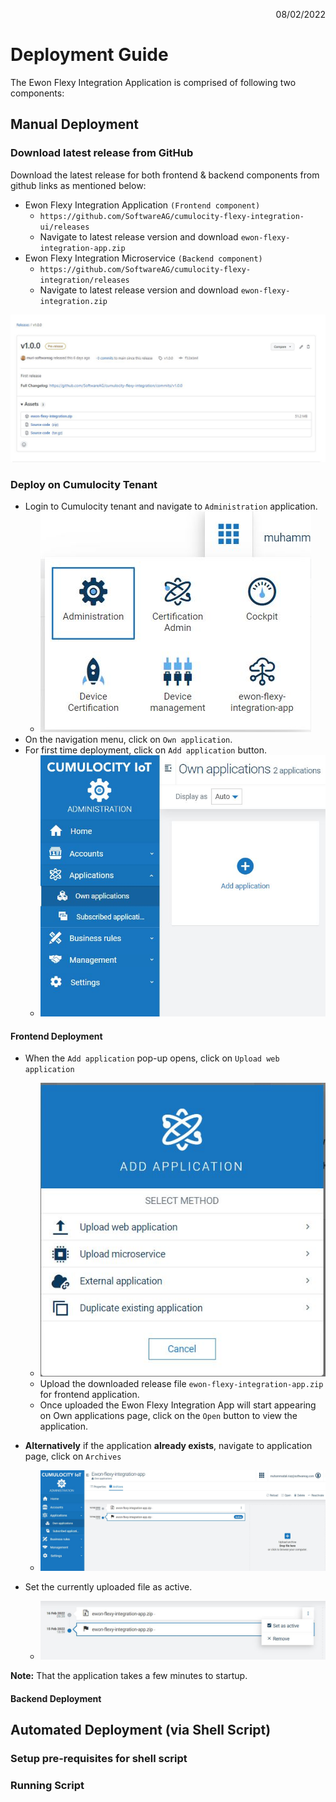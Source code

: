 <p align="right">08/02/2022</p>

# Deployment Guide
The Ewon Flexy Integration Application is comprised of following two components:

## Manual Deployment 
### Download latest release from GitHub
Download the latest release for both frontend & backend components from github links as mentioned below:

- Ewon Flexy Integration Application `(Frontend component)`
  - `https://github.com/SoftwareAG/cumulocity-flexy-integration-ui/releases`
  - Navigate to latest release version and download `ewon-flexy-integration-app.zip`
- Ewon Flexy Integration Microservice `(Backend component)`
  - `https://github.com/SoftwareAG/cumulocity-flexy-integration/releases`
  - Navigate to latest release version and download `ewon-flexy-integration.zip`

![An example of release file in Github](docs/images/download-release-image.JPG)

### Deploy on Cumulocity Tenant


- Login to Cumulocity tenant and navigate to `Administration` application.
  - ![](docs/images/admin-navigate-image.JPG)
- On the navigation menu, click on `Own application`.
- For first time deployment, click on `Add application` button.
  - ![](docs/images/ownapplication-navigate.JPG)


#### Frontend Deployment

- When the `Add application` pop-up opens, click on `Upload web application`
  - ![](docs/images/upload-webapplication.JPG)
  - Upload the downloaded release file `ewon-flexy-integration-app.zip` for frontend application.
  - Once uploaded the Ewon Flexy Integration App will start appearing on Own applications page, click on the `Open` button to view the application.

- __Alternatively__ if the application __already exists__, navigate to application page, click on `Archives`
  - ![](docs/images/application-archives.JPG)

- Set the currently uploaded file as active.
  - ![](docs/images/set-application-active.JPG)

__Note:__ That the application takes a few minutes to startup.


#### Backend Deployment
## Automated Deployment (via Shell Script)
### Setup pre-requisites for shell script
### Running Script
